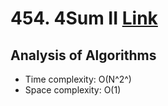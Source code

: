 # 454. 4Sum II [Link](https://leetcode.com/problems/4sum-ii/)
## Analysis of Algorithms
 - Time complexity: O(N^2^)
 - Space complexity: O(1)
